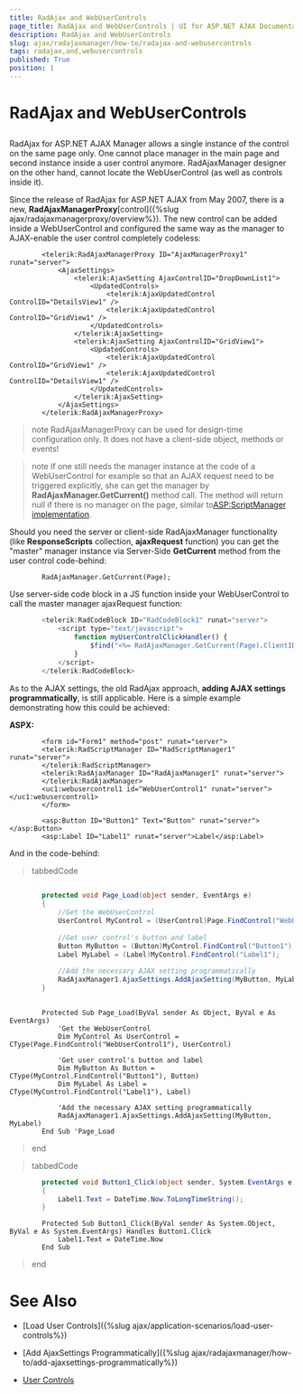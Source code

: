 ```yaml
---
title: RadAjax and WebUserControls
page_title: RadAjax and WebUserControls | UI for ASP.NET AJAX Documentation
description: RadAjax and WebUserControls
slug: ajax/radajaxmanager/how-to/radajax-and-webusercontrols
tags: radajax,and,webusercontrols
published: True
position: 1
---
```


# RadAjax and WebUserControls



## 

RadAjax for ASP.NET AJAX Manager allows a single instance of the control on the same page only. One cannot place manager in the main page and second instance inside a user control anymore. RadAjaxManager designer on the other hand, cannot locate the WebUserControl (as well as controls inside it).

Since the release of RadAjax for ASP.NET AJAX from May 2007, there is a new, __RadAjaxManagerProxy__[control]({%slug ajax/radajaxmanagerproxy/overview%}). The new control can be added inside a WebUserControl and configured the same way as the manager to AJAX-enable the user control completely codeless:

````ASPNET
	    <telerik:RadAjaxManagerProxy ID="AjaxManagerProxy1" runat="server">
	        <AjaxSettings>
	            <telerik:AjaxSetting AjaxControlID="DropDownList1">
	                <UpdatedControls>
	                    <telerik:AjaxUpdatedControl ControlID="DetailsView1" />
	                    <telerik:AjaxUpdatedControl ControlID="GridView1" />
	                </UpdatedControls>
	            </telerik:AjaxSetting>
	            <telerik:AjaxSetting AjaxControlID="GridView1">
	                <UpdatedControls>
	                    <telerik:AjaxUpdatedControl ControlID="GridView1" />
	                    <telerik:AjaxUpdatedControl ControlID="DetailsView1" />
	                </UpdatedControls>
	            </telerik:AjaxSetting>
	        </AjaxSettings>
	    </telerik:RadAjaxManagerProxy>
````



>note RadAjaxManagerProxy can be used for design-time configuration only. It does not have a client-side object, methods or events!
>


>note If one still needs the manager instance at the code of a WebUserControl for example so that an AJAX request need to be triggered explicitly, she can get the manager by __RadAjaxManager.GetCurrent()__ method call. The method will return null if there is no manager on the page, similar to[ASP:ScriptManager implementation](http://msdn.microsoft.com/en-us/magazine/cc163354.aspx).
>


Should you need the server or client-side RadAjaxManager functionality (like __ResponseScripts__ collection, __ajaxRequest__ function) you can get the "master" manager instance via Server-Side __GetCurrent__ method from the user control code-behind:

````ASPNET
	    RadAjaxManager.GetCurrent(Page);
````



Use server-side code block in a JS function inside your WebUserControl to call the master manager ajaxRequest function:

````JavaScript
	    <telerik:RadCodeBlock ID="RadCodeBlock1" runat="server">
	        <script type="text/javascript">
	            function myUserControlClickHandler() {
	                $find("<%= RadAjaxManager.GetCurrent(Page).ClientID %>").ajaxRequest("content");
	            }
	        </script>
	    </telerik:RadCodeBlock>
````



As to the AJAX settings, the old RadAjax approach, __adding AJAX settings programmatically__, is still applicable. Here is a simple example demonstrating how this could be achieved:

__ASPX:__

````ASPNET
	    <form id="Form1" method="post" runat="server">
	    <telerik:RadScriptManager ID="RadScriptManager1" runat="server">
	    </telerik:RadScriptManager>
	    <telerik:RadAjaxManager ID="RadAjaxManager1" runat="server">
	    </telerik:RadAjaxManager>
	    <uc1:webusercontrol1 id="WebUserControl1" runat="server"></uc1:webusercontrol1>
	    </form>
````



````ASPNET
	    <asp:Button ID="Button1" Text="Button" runat="server"></asp:Button>
	    <asp:Label ID="Label1" runat="server">Label</asp:Label>
````



And in the code-behind:

>tabbedCode

````C#
	
	    protected void Page_Load(object sender, EventArgs e)
	    {
	        //Get the WebUserControl
	        UserControl MyControl = (UserControl)Page.FindControl("WebUserControl1");
	
	        //Get user control's button and label
	        Button MyButton = (Button)MyControl.FindControl("Button1");
	        Label MyLabel = (Label)MyControl.FindControl("Label1");
	
	        //Add the necessary AJAX setting programmatically
	        RadAjaxManager1.AjaxSettings.AddAjaxSetting(MyButton, MyLabel);
	    }
				
````



````VB.NET
	    Protected Sub Page_Load(ByVal sender As Object, ByVal e As EventArgs)
	        'Get the WebUserControl
	        Dim MyControl As UserControl = CType(Page.FindControl("WebUserControl1"), UserControl)
	
	        'Get user control's button and label
	        Dim MyButton As Button = CType(MyControl.FindControl("Button1"), Button)
	        Dim MyLabel As Label = CType(MyControl.FindControl("Label1"), Label)
	
	        'Add the necessary AJAX setting programmatically
	        RadAjaxManager1.AjaxSettings.AddAjaxSetting(MyButton, MyLabel)
	    End Sub 'Page_Load  
````


>end

>tabbedCode

````C#
	    protected void Button1_Click(object sender, System.EventArgs e)
	    {
	        Label1.Text = DateTime.Now.ToLongTimeString();
	    }
````



````VB.NET
	    Protected Sub Button1_Click(ByVal sender As System.Object, ByVal e As System.EventArgs) Handles Button1.Click
	        Label1.Text = DateTime.Now
	    End Sub
````


>end

# See Also

 * [Load User Controls]({%slug ajax/application-scenarios/load-user-controls%})

 * [Add AjaxSettings Programmatically]({%slug ajax/radajaxmanager/how-to/add-ajaxsettings-programmatically%})

 * [User Controls](http://demos.telerik.com/aspnet-ajax/Ajax/Examples/Manager/UserControl/DefaultCS.aspx)
